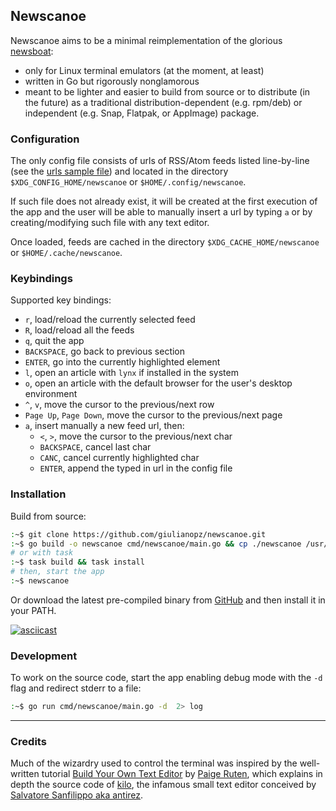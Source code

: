 ## Newscanoe

Newscanoe aims to be a minimal reimplementation of the glorious [newsboat](https://newsboat.org/): 
- only for Linux terminal emulators (at the moment, at least)
- written in Go but rigorously nonglamorous
- meant to be lighter and easier to build from source or to distribute (in the future) as a traditional distribution-dependent (e.g. rpm/deb) or independent (e.g. Snap, Flatpak, or AppImage) package.

### Configuration

The only config file consists of urls of RSS/Atom feeds listed line-by-line (see the [urls sample file](./assets/urls)) and located in the directory `$XDG_CONFIG_HOME/newscanoe` or `$HOME/.config/newscanoe`.

If such file does not already exist, it will be created at the first execution of the app and the user will be able to manually insert a url by typing `a` or by creating/modifying such file with any text editor.

Once loaded, feeds are cached in the directory `$XDG_CACHE_HOME/newscanoe` or `$HOME/.cache/newscanoe`.

### Keybindings

Supported key bindings:
- `r`, load/reload the currently selected feed
- `R`, load/reload all the feeds
- `q`, quit the app
- `BACKSPACE`, go back to previous section
- `ENTER`, go into the currently highlighted element
- `l`, open an article with `lynx` if installed in the system 
- `o`, open an article with the default browser for the user's desktop environment
- `^`, `v`, move the cursor to the previous/next row
- `Page Up`, `Page Down`, move the cursor to the previous/next page
- `a`, insert manually a new feed url, then:
    - `<`, `>`, move the cursor to the previous/next char
    - `BACKSPACE`, cancel last char
    - `CANC`, cancel currently highlighted char
    - `ENTER`, append the typed in url in the config file

### Installation

Build from source:
```bash
:~$ git clone https://github.com/giulianopz/newscanoe.git
:~$ go build -o newscanoe cmd/newscanoe/main.go && cp ./newscanoe /usr/local/bin
# or with task
:~$ task build && task install
# then, start the app
:~$ newscanoe
```

Or download the latest pre-compiled binary from [GitHub](https://github.com/giulianopz/newscanoe/releases) and then install it in your PATH.

[![asciicast](https://asciinema.org/a/YV9BmyBk9zNRPxYMjimEaAT59.svg)](https://asciinema.org/a/YV9BmyBk9zNRPxYMjimEaAT59)

### Development

To work on the source code, start the app enabling debug mode with the `-d` flag and redirect stderr to a file:
```bash
:~$ go run cmd/newscanoe/main.go -d  2> log 
```

---

### Credits

Much of the wizardry used to control the terminal was inspired by the well-written tutorial [Build Your Own Text Editor](https://viewsourcecode.org/snaptoken/kilo/) by [Paige Ruten](https://viewsourcecode.org/), which explains in depth the source code of [kilo](https://github.com/antirez/kilo), the infamous small text editor conceived by [Salvatore Sanfilippo aka antirez](http://invece.org/).
